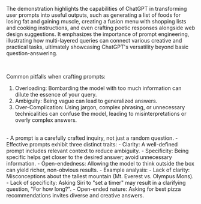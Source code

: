 The demonstration highlights the capabilities of ChatGPT in transforming user prompts into useful outputs, such as generating a list of foods for losing fat and gaining muscle, creating a fusion menu with shopping lists and cooking instructions, and even crafting poetic responses alongside web design suggestions. It emphasizes the importance of prompt engineering, illustrating how multi-layered queries can connect various creative and practical tasks, ultimately showcasing ChatGPT's versatility beyond basic question-answering. 

<br>

Common pitfalls when crafting prompts:

1. Overloading: Bombarding the model with too much information can dilute the essence of your query.
2. Ambiguity: Being vague can lead to generalized answers.
3. Over-Complication: Using jargon, complex phrasing, or unnecessary technicalities can confuse the model, leading to misinterpretations or overly complex answers.


<br>
- A prompt is a carefully crafted inquiry, not just a random question.
- Effective prompts exhibit three distinct traits:
  - Clarity: A well-defined prompt includes relevant context to reduce ambiguity.
  - Specificity: Being specific helps get closer to the desired answer; avoid unnecessary information.
  - Open-endedness: Allowing the model to think outside the box can yield richer, non-obvious results.
- Example analysis:
  - Lack of clarity: Misconceptions about the tallest mountain (Mt. Everest vs. Olympus Mons).
  - Lack of specificity: Asking Siri to "set a timer" may result in a clarifying question, "For how long?".
  - Open-ended nature: Asking for best pizza recommendations invites diverse and creative answers.

